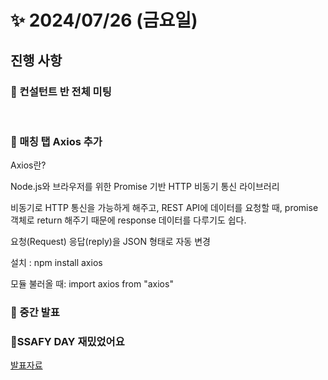 #  ✨ 2024/07/26 (금요일)

## 진행 사항

### 🎨 컨설턴트 반 전체 미팅

<br>

### 💎 매칭 탭 Axios 추가

Axios란?

Node.js와 브라우저를 위한 Promise 기반 HTTP 비동기 통신 라이브러리

비동기로 HTTP 통신을 가능하게 해주고, REST API에 데이터를 요청할 때, promise 객체로 return 해주기 때문에 response 데이터를 다루기도 쉽다.

요청(Request) 응답(reply)을 JSON 형태로 자동 변경

설치 : npm install axios

모듈 불러올 때: import axios from "axios"

### 🍩 중간 발표

### 🎉SSAFY DAY 재밌었어요

[발표자료](./자료/A304_중간발표_ppt.pdf)
